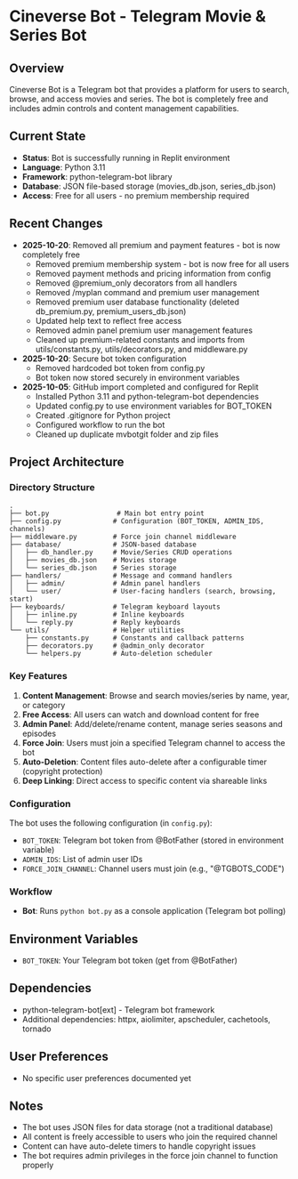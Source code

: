 # Cineverse Bot - Telegram Movie & Series Bot

## Overview
Cineverse Bot is a Telegram bot that provides a platform for users to search, browse, and access movies and series. The bot is completely free and includes admin controls and content management capabilities.

## Current State
- **Status**: Bot is successfully running in Replit environment
- **Language**: Python 3.11
- **Framework**: python-telegram-bot library
- **Database**: JSON file-based storage (movies_db.json, series_db.json)
- **Access**: Free for all users - no premium membership required

## Recent Changes
- **2025-10-20**: Removed all premium and payment features - bot is now completely free
  - Removed premium membership system - bot is now free for all users
  - Removed payment methods and pricing information from config
  - Removed @premium_only decorators from all handlers
  - Removed /myplan command and premium user management
  - Removed premium user database functionality (deleted db_premium.py, premium_users_db.json)
  - Updated help text to reflect free access
  - Removed admin panel premium user management features
  - Cleaned up premium-related constants and imports from utils/constants.py, utils/decorators.py, and middleware.py
- **2025-10-20**: Secure bot token configuration
  - Removed hardcoded bot token from config.py
  - Bot token now stored securely in environment variables
- **2025-10-05**: GitHub import completed and configured for Replit
  - Installed Python 3.11 and python-telegram-bot dependencies
  - Updated config.py to use environment variables for BOT_TOKEN
  - Created .gitignore for Python project
  - Configured workflow to run the bot
  - Cleaned up duplicate mvbotgit folder and zip files

## Project Architecture

### Directory Structure
```
.
├── bot.py                 # Main bot entry point
├── config.py             # Configuration (BOT_TOKEN, ADMIN_IDS, channels)
├── middleware.py         # Force join channel middleware
├── database/             # JSON-based database
│   ├── db_handler.py     # Movie/Series CRUD operations
│   ├── movies_db.json    # Movies storage
│   └── series_db.json    # Series storage
├── handlers/             # Message and command handlers
│   ├── admin/            # Admin panel handlers
│   └── user/             # User-facing handlers (search, browsing, start)
├── keyboards/            # Telegram keyboard layouts
│   ├── inline.py         # Inline keyboards
│   └── reply.py          # Reply keyboards
└── utils/                # Helper utilities
    ├── constants.py      # Constants and callback patterns
    ├── decorators.py     # @admin_only decorator
    └── helpers.py        # Auto-deletion scheduler
```

### Key Features
1. **Content Management**: Browse and search movies/series by name, year, or category
2. **Free Access**: All users can watch and download content for free
3. **Admin Panel**: Add/delete/rename content, manage series seasons and episodes
4. **Force Join**: Users must join a specified Telegram channel to access the bot
5. **Auto-Deletion**: Content files auto-delete after a configurable timer (copyright protection)
6. **Deep Linking**: Direct access to specific content via shareable links

### Configuration
The bot uses the following configuration (in `config.py`):
- `BOT_TOKEN`: Telegram bot token from @BotFather (stored in environment variable)
- `ADMIN_IDS`: List of admin user IDs
- `FORCE_JOIN_CHANNEL`: Channel users must join (e.g., "@TGBOTS_CODE")

### Workflow
- **Bot**: Runs `python bot.py` as a console application (Telegram bot polling)

## Environment Variables
- `BOT_TOKEN`: Your Telegram bot token (get from @BotFather)

## Dependencies
- python-telegram-bot[ext] - Telegram bot framework
- Additional dependencies: httpx, aiolimiter, apscheduler, cachetools, tornado

## User Preferences
- No specific user preferences documented yet

## Notes
- The bot uses JSON files for data storage (not a traditional database)
- All content is freely accessible to users who join the required channel
- Content can have auto-delete timers to handle copyright issues
- The bot requires admin privileges in the force join channel to function properly
